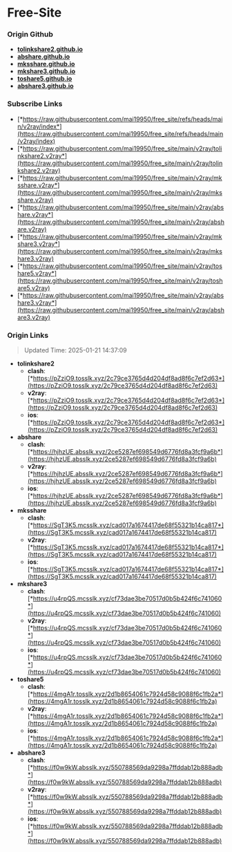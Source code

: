 # Free-Site

### Origin Github

- [**tolinkshare2.github.io**](https://github.com/tolinkshare2/tolinkshare2.github.io)
- [**abshare.github.io**](https://github.com/abshare/abshare.github.io)
- [**mksshare.github.io**](https://github.com/mksshare/mksshare.github.io)
- [**mkshare3.github.io**](https://github.com/mkshare3/mkshare3.github.io)
- [**toshare5.github.io**](https://github.com/toshare5/toshare5.github.io)
- [**abshare3.github.io**](https://github.com/abshare3/abshare3.github.io)

### Subscribe Links

- [*https://raw.githubusercontent.com/mai19950/free_site/refs/heads/main/v2ray/index*](https://raw.githubusercontent.com/mai19950/free_site/refs/heads/main/v2ray/index)
- [*https://raw.githubusercontent.com/mai19950/free_site/main/v2ray/tolinkshare2.v2ray*](https://raw.githubusercontent.com/mai19950/free_site/main/v2ray/tolinkshare2.v2ray)
- [*https://raw.githubusercontent.com/mai19950/free_site/main/v2ray/mksshare.v2ray*](https://raw.githubusercontent.com/mai19950/free_site/main/v2ray/mksshare.v2ray)
- [*https://raw.githubusercontent.com/mai19950/free_site/main/v2ray/abshare.v2ray*](https://raw.githubusercontent.com/mai19950/free_site/main/v2ray/abshare.v2ray)
- [*https://raw.githubusercontent.com/mai19950/free_site/main/v2ray/mkshare3.v2ray*](https://raw.githubusercontent.com/mai19950/free_site/main/v2ray/mkshare3.v2ray)
- [*https://raw.githubusercontent.com/mai19950/free_site/main/v2ray/toshare5.v2ray*](https://raw.githubusercontent.com/mai19950/free_site/main/v2ray/toshare5.v2ray)
- [*https://raw.githubusercontent.com/mai19950/free_site/main/v2ray/abshare3.v2ray*](https://raw.githubusercontent.com/mai19950/free_site/main/v2ray/abshare3.v2ray)

### Origin Links

> Updated Time: 2025-01-21 14:37:09

- **tolinkshare2**
  - **clash**: [*https://pZziO9.tosslk.xyz/2c79ce3765d4d204df8ad8f6c7ef2d63*](https://pZziO9.tosslk.xyz/2c79ce3765d4d204df8ad8f6c7ef2d63)
  - **v2ray**: [*https://pZziO9.tosslk.xyz/2c79ce3765d4d204df8ad8f6c7ef2d63*](https://pZziO9.tosslk.xyz/2c79ce3765d4d204df8ad8f6c7ef2d63)
  - **ios**: [*https://pZziO9.tosslk.xyz/2c79ce3765d4d204df8ad8f6c7ef2d63*](https://pZziO9.tosslk.xyz/2c79ce3765d4d204df8ad8f6c7ef2d63)
- **abshare**
  - **clash**: [*https://hjhzUE.absslk.xyz/2ce5287ef698549d6776fd8a3fcf9a6b*](https://hjhzUE.absslk.xyz/2ce5287ef698549d6776fd8a3fcf9a6b)
  - **v2ray**: [*https://hjhzUE.absslk.xyz/2ce5287ef698549d6776fd8a3fcf9a6b*](https://hjhzUE.absslk.xyz/2ce5287ef698549d6776fd8a3fcf9a6b)
  - **ios**: [*https://hjhzUE.absslk.xyz/2ce5287ef698549d6776fd8a3fcf9a6b*](https://hjhzUE.absslk.xyz/2ce5287ef698549d6776fd8a3fcf9a6b)
- **mksshare**
  - **clash**: [*https://SgT3K5.mcsslk.xyz/cad017a1674417de68f55321b14ca817*](https://SgT3K5.mcsslk.xyz/cad017a1674417de68f55321b14ca817)
  - **v2ray**: [*https://SgT3K5.mcsslk.xyz/cad017a1674417de68f55321b14ca817*](https://SgT3K5.mcsslk.xyz/cad017a1674417de68f55321b14ca817)
  - **ios**: [*https://SgT3K5.mcsslk.xyz/cad017a1674417de68f55321b14ca817*](https://SgT3K5.mcsslk.xyz/cad017a1674417de68f55321b14ca817)
- **mkshare3**
  - **clash**: [*https://u4rpQS.mcsslk.xyz/cf73dae3be70517d0b5b424f6c741060*](https://u4rpQS.mcsslk.xyz/cf73dae3be70517d0b5b424f6c741060)
  - **v2ray**: [*https://u4rpQS.mcsslk.xyz/cf73dae3be70517d0b5b424f6c741060*](https://u4rpQS.mcsslk.xyz/cf73dae3be70517d0b5b424f6c741060)
  - **ios**: [*https://u4rpQS.mcsslk.xyz/cf73dae3be70517d0b5b424f6c741060*](https://u4rpQS.mcsslk.xyz/cf73dae3be70517d0b5b424f6c741060)
- **toshare5**
  - **clash**: [*https://4mgA1r.tosslk.xyz/2d1b8654061c7924d58c9088f6c1fb2a*](https://4mgA1r.tosslk.xyz/2d1b8654061c7924d58c9088f6c1fb2a)
  - **v2ray**: [*https://4mgA1r.tosslk.xyz/2d1b8654061c7924d58c9088f6c1fb2a*](https://4mgA1r.tosslk.xyz/2d1b8654061c7924d58c9088f6c1fb2a)
  - **ios**: [*https://4mgA1r.tosslk.xyz/2d1b8654061c7924d58c9088f6c1fb2a*](https://4mgA1r.tosslk.xyz/2d1b8654061c7924d58c9088f6c1fb2a)
- **abshare3**
  - **clash**: [*https://f0w9kW.absslk.xyz/550788569da9298a7ffddab12b888adb*](https://f0w9kW.absslk.xyz/550788569da9298a7ffddab12b888adb)
  - **v2ray**: [*https://f0w9kW.absslk.xyz/550788569da9298a7ffddab12b888adb*](https://f0w9kW.absslk.xyz/550788569da9298a7ffddab12b888adb)
  - **ios**: [*https://f0w9kW.absslk.xyz/550788569da9298a7ffddab12b888adb*](https://f0w9kW.absslk.xyz/550788569da9298a7ffddab12b888adb)

